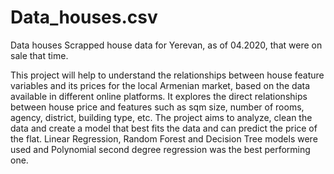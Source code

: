 # Data_houses.csv
Data houses 
Scrapped house data for Yerevan, as of 04.2020, that were on sale that time. 

This project will help to understand the relationships between house feature variables and its prices for the local Armenian market, based on the data available in different online platforms. 
It explores the direct relationships between house price and features such as sqm size, number of rooms, agency, district, building type, etc.
The project aims to analyze, clean the data and create a model that best fits the data and can predict the price of the flat. 
Linear Regression, Random Forest and Decision Tree models were used and Polynomial second degree regression was the best performing one. 



